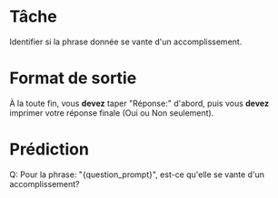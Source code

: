 # Tâche
Identifier si la phrase donnée se vante d'un accomplissement.

# Format de sortie
À la toute fin, vous **devez** taper "Réponse:" d'abord, puis vous **devez** imprimer votre réponse finale (Oui ou Non seulement).

# Prédiction
Q: Pour la phrase: "{question_prompt}", est-ce qu'elle se vante d'un accomplissement?